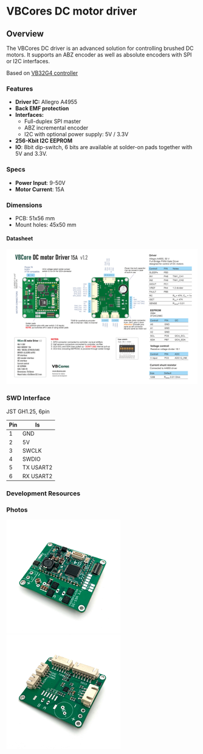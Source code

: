 # VBCores DC motor driver

## Overview
The VBCores DC driver is an advanced solution for controlling brushed DC motors. It supports an ABZ encoder as well as absolute encoders with SPI or I2C interfaces. 

Based on [VB32G4 controller](https://github.com/VBCores/VBCores_files/tree/main/01-VB-Core32G4) 


### Features
- **Driver IC:** Allegro A4955
- **Back EMF protection**
- **Interfaces:**
	- Full-duplex SPI master
	- ABZ incremental encoder
	- I2C with optional power supply: 5V / 3.3V
- **256-Kbit I2C EEPROM**
- **IO**: 8bit dip-switch, 6 bits are available at solder-on pads together with 5V and 3.3V.

### Specs
- **Power Input**: 9-50V
- **Motor Current**: 15A

  
### Dimensions
- PCB: 51x56 mm
- Mount holes: 45x50 mm

#### Datasheet
![VBCores DC motor driver](VB_DC-Driver_1_2_scheme_png.png)


### SWD Interface

JST GH1.25, 6pin

| Pin      | Is           | 
| -------- | -------------|
| 1        | GND          |
| 2        | 5V           |
| 3        | SWCLK        |
| 4        | SWDIO        |
| 5        | TX USART2    |
| 6        | RX USART2    |

### Development Resources




### Photos
<p float="left">
<img src="vb-dc-driver-v1_1-1.jpg" width="300">
<img src="vb-dc-driver-v1_1-2.jpg" width="300">
</p>









